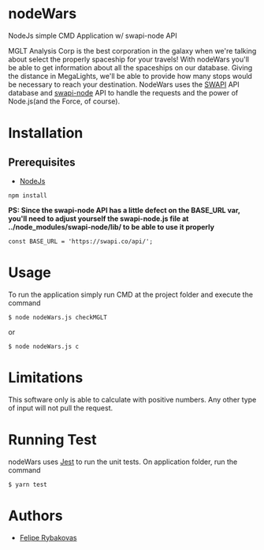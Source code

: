 # nodeWars
NodeJs simple CMD Application w/ swapi-node API

MGLT Analysis Corp is the best corporation in the galaxy when we're talking about select the properly spaceship for your travels! With nodeWars you'll be able to get information about all the spaceships on our database. Giving the distance in MegaLights, we'll be able to provide how many stops would be necessary to reach your destination.
NodeWars uses the [SWAPI](https://swapi.co/) API database and [swapi-node](https://github.com/salty-pig/swapi-node) API to handle the requests and the power of Node.js(and the Force, of course).

# Installation
## Prerequisites
- [NodeJs](https://nodejs.org/)

```
npm install
```
**PS: Since the swapi-node API has a little defect on the BASE_URL var, you'll need to adjust yourself the swapi-node.js file at ../node_modules/swapi-node/lib/ to be able to use it properly**
```
const BASE_URL = 'https://swapi.co/api/';
```

# Usage
To run the application simply run CMD at the project folder and execute the command
```
$ node nodeWars.js checkMGLT
```
or 
```
$ node nodeWars.js c
```
# Limitations
This software only is able to calculate with positive numbers. Any other type of input will not pull the request. 

# Running Test
nodeWars uses [Jest](https://facebook.github.io/jest/) to run the unit tests.
On application folder, run the command 
```
$ yarn test
```

# Authors
- [Felipe Rybakovas](http://rybakovas.me)
